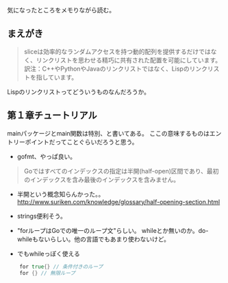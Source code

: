 

気になったところをメモりながら読む。

## まえがき

>sliceは効率的なランダムアクセスを持つ動的配列を提供するだけではなく、リンクリストを思わせる精巧に共有された配置を可能にしています。
>訳注：C++やPythonやJavaのリンクリストではなく、Lispのリンクリストを指しています。

Lispのリンクリストってどういうものなんだろうか。

## 第１章チュートリアル

mainパッケージとmain関数は特別、と書いてある。
ここの意味するものはエントリーポイントだってことぐらいだろうと思う。

* gofmt、やっぱ良い。

>Goではすべてのインデックスの指定は半開(half-open)区間であり、最初のインデックスを含み最後のインデックスを含みません。

* 半開という概念知らんかった。。
http://www.suriken.com/knowledge/glossary/half-opening-section.html


* strings便利そう。


* "forループはGoでの唯一のループ文"らしい。
whileとか無いのか。do-whileもないらしい。他の言語でもあまり使わないけど。

* でもwhileっぽく使える

```go
    for true{} // 条件付きのループ
    for {} // 無限ループ
```
